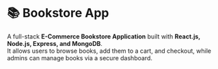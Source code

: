 # 📚 Bookstore App  

A full-stack **E-Commerce Bookstore Application** built with **React.js, Node.js, Express, and MongoDB**.  
It allows users to browse books, add them to a cart, and checkout, while admins can manage books via a secure dashboard.  
